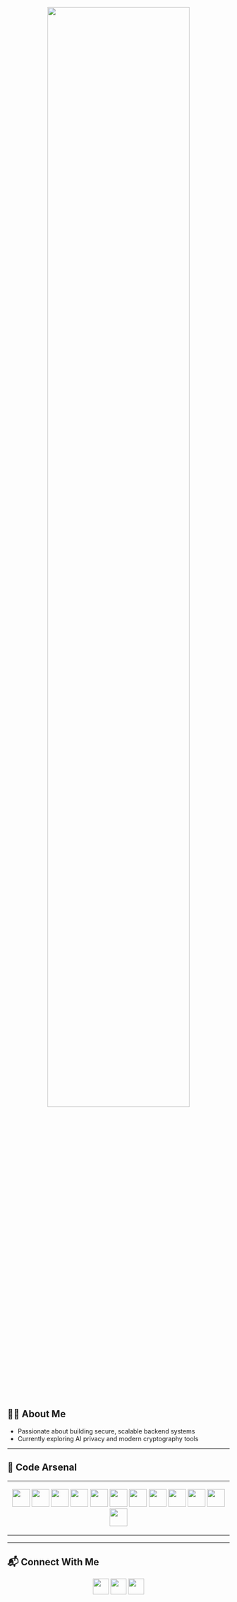 <!-- 🏁 Banner GIF (Top) -->
<p align="center">
  <img src="https://user-images.githubusercontent.com/74038190/235224431-e8c8c12e-6826-47f1-89fb-2ddad83b3abf.gif" width="80%" />
</p>

<br/>

## 🧑‍💻 About Me
- Passionate about building secure, scalable backend systems  
- Currently exploring AI privacy and modern cryptography tools

---

## 🚀 Code Arsenal

<table>
  <tr>
    <!-- Skill Icons on Left -->
    <td width="55%">
      <p align="center">
        <img src="https://cdn.jsdelivr.net/gh/devicons/devicon/icons/c/c-original.svg" width="40"/>
        <img src="https://cdn.jsdelivr.net/gh/devicons/devicon/icons/cplusplus/cplusplus-original.svg" width="40"/>
        <img src="https://cdn.jsdelivr.net/gh/devicons/devicon/icons/java/java-original.svg" width="40"/>
        <img src="https://cdn.jsdelivr.net/gh/devicons/devicon/icons/python/python-original.svg" width="40"/>
        <img src="https://cdn.jsdelivr.net/gh/devicons/devicon/icons/javascript/javascript-original.svg" width="40"/>
        <img src="https://cdn.jsdelivr.net/gh/devicons/devicon/icons/html5/html5-original.svg" width="40"/>
        <img src="https://cdn.jsdelivr.net/gh/devicons/devicon/icons/css3/css3-original.svg" width="40"/>
        <img src="https://cdn.jsdelivr.net/gh/devicons/devicon/icons/bootstrap/bootstrap-original.svg" width="40"/>
        <img src="https://cdn.jsdelivr.net/gh/devicons/devicon/icons/mysql/mysql-original.svg" width="40"/>
        <img src="https://cdn.jsdelivr.net/gh/devicons/devicon/icons/postgresql/postgresql-original.svg" width="40"/>
        <img src="https://cdn.jsdelivr.net/gh/devicons/devicon/icons/git/git-original.svg" width="40"/>
        <img src="https://cdn.jsdelivr.net/gh/devicons/devicon/icons/github/github-original.svg" width="40"/>
      </p>
    </td>

  </tr>
</table>

---

## 📬 Connect With Me

<p align="center">
  <a href="mailto:beshrithi@gmail.com"><img src="https://img.icons8.com/fluency/48/gmail-new.png" width="36"/></a>
  <a href="https://www.linkedin.com/in/bhagawanshruthi/"><img src="https://img.icons8.com/color/48/linkedin.png" width="36"/></a>
  <a href="https://discord.com/users/yourid"><img src="https://img.icons8.com/fluency/48/discord-logo.png" width="36"/></a>
</p>
